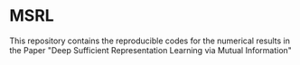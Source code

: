 # MSRL
This repository contains the reproducible codes for the numerical results in the Paper "Deep Sufficient Representation Learning via Mutual Information"
